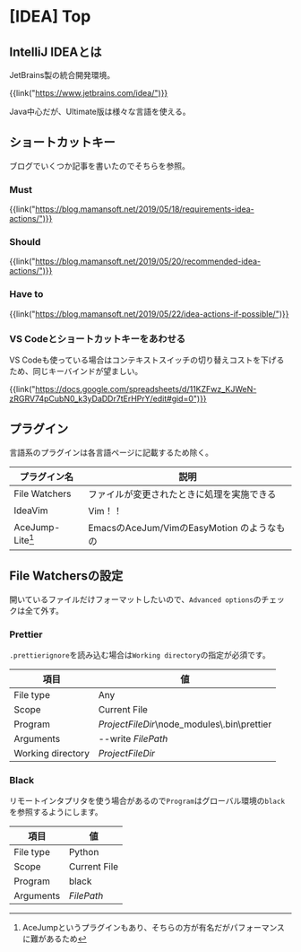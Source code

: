 # [IDEA] Top


IntelliJ IDEAとは
-----------------

JetBrains製の統合開発環境。

{{link("https://www.jetbrains.com/idea/")}}

Java中心だが、Ultimate版は様々な言語を使える。


ショートカットキー
------------------

ブログでいくつか記事を書いたのでそちらを参照。

### Must

{{link("https://blog.mamansoft.net/2019/05/18/requirements-idea-actions/")}}

### Should

{{link("https://blog.mamansoft.net/2019/05/20/recommended-idea-actions/")}}

### Have to

{{link("https://blog.mamansoft.net/2019/05/22/idea-actions-if-possible/")}}

### VS Codeとショートカットキーをあわせる

VS Codeも使っている場合はコンテキストスイッチの切り替えコストを下げるため、同じキーバインドが望ましい。

{{link("https://docs.google.com/spreadsheets/d/11KZFwz_KJWeN-zRGRV74pCubN0_k3yDaDDr7tErHPrY/edit#gid=0")}}


プラグイン
----------

言語系のプラグインは各言語ページに記載するため除く。

|   プラグイン名   |                    説明                    |
| ---------------- | ------------------------------------------ |
| File Watchers    | ファイルが変更されたときに処理を実施できる |
| IdeaVim          | Vim！！                                    |
| AceJump-Lite[^1] | EmacsのAceJum/VimのEasyMotion のようなもの |

[^1]: AceJumpというプラグインもあり、そちらの方が有名だがパフォーマンスに難があるため


File Watchersの設定
-------------------

開いているファイルだけフォーマットしたいので、`Advanced options`のチェックは全て外す。

### Prettier

`.prettierignore`を読み込む場合は`Working directory`の指定が必須です。

|       項目        |                     値                      |
| ----------------- | ------------------------------------------- |
| File type         | Any                                         |
| Scope             | Current File                                |
| Program           | $ProjectFileDir$\node_modules\\.bin\prettier |
| Arguments         | --write $FilePath$                          |
| Working directory | $ProjectFileDir$                            |

### Black

リモートインタプリタを使う場合があるので`Program`はグローバル環境の`black`を参照するようにします。

|   項目    |      値      |
| --------- | ------------ |
| File type | Python       |
| Scope     | Current File |
| Program   | black        |
| Arguments | $FilePath$   |
